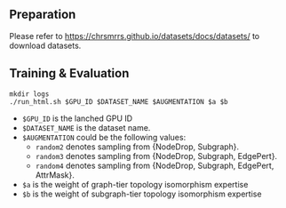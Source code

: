 ## Preparation 
Please refer to https://chrsmrrs.github.io/datasets/docs/datasets/ to download datasets.
## Training & Evaluation

```
mkdir logs
./run_html.sh $GPU_ID $DATASET_NAME $AUGMENTATION $a $b
```
- `$GPU_ID` is the lanched GPU ID 
- `$DATASET_NAME` is the dataset name. 
- `$AUGMENTATION` could be the following values:
  - `random2` denotes sampling from {NodeDrop, Subgraph}.
  - `random3` denotes sampling from {NodeDrop, Subgraph, EdgePert}.
  - `random4` denotes sampling from {NodeDrop, Subgraph, EdgePert, AttrMask}.
- `$a` is the weight of graph-tier topology isomorphism expertise
- `$b` is the weight of subgraph-tier topology isomorphism expertise












